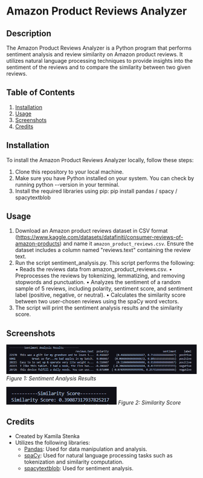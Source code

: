 # Amazon Product Reviews Analyzer

## Description
The Amazon Product Reviews Analyzer is a Python program that performs sentiment analysis and review similarity on Amazon product reviews. It utilizes natural language processing techniques to provide insights into the sentiment of the reviews and to compare the similarity between two given reviews.

## Table of Contents
1. [Installation](#installation)
2. [Usage](#usage)
3. [Screenshots](#screenshots)
4. [Credits](#credits)

## Installation
To install the Amazon Product Reviews Analyzer locally, follow these steps:
1. Clone this repository to your local machine.
2. Make sure you have Python installed on your system. You can check by running python --version in your terminal.
3. Install the required libraries using pip:
pip install pandas / spacy / spacytextblob

## Usage
1. Download an Amazon product reviews dataset in CSV format (https://www.kaggle.com/datasets/datafiniti/consumer-reviews-of-amazon-products)
and name it `amazon_product_reviews.csv`. Ensure the dataset includes a column named "reviews.text" containing the review text. 
2. Run the script sentiment_analysis.py. This script performs the following:
•	Reads the reviews data from amazon_product_reviews.csv.
•	Preprocesses the reviews by tokenizing, lemmatizing, and removing stopwords and punctuation.
•	Analyzes the sentiment of a random sample of 5 reviews, including polarity, sentiment score, and sentiment label (positive, negative, or neutral).
•	Calculates the similarity score between two user-chosen reviews using the spaCy word vectors. 
3. The script will print the sentiment analysis results and the similarity score.

## Screenshots
![Sentiment Analysis Results](screenshots/sentiment_analysis.png)
*Figure 1: Sentiment Analysis Results*

![Similarity Score](screenshots/similarity_score.png)
*Figure 2: Similarity Score*

## Credits
- Created by Kamila Stenka
- Utilizes the following libraries:
  - [Pandas](https://pandas.pydata.org/): Used for data manipulation and analysis.
  - [spaCy](https://spacy.io/): Used for natural language processing tasks such as tokenization and similarity computation.
  - [spacytextblob](https://github.com/SauceCat/spacy-textblob): Used for sentiment analysis.
